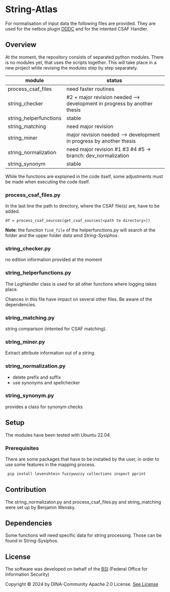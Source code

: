 # String-Atlas

For normalisation of input data the following files are provided. They are used for the netbox plugin [DDDC](../../DDDC-Netbox-plugin) and for the intented CSAF Handler.

## Overview

At the moment, the repository consists of separated python modules. There is no modules yet, that uses the scripts together. This will take place in a new project while revising the modules step by step separately.

|module  | status |
|- |- |
|process_csaf_files     | need faster routines |
|string_checker         | #2 + major revision needed --> development in progress by another thesis |
|string_helperfunctions | stable |
|string_matching        | need major revision |
|string_miner           | major revision needed --> development in progress by another thesis|
|string_normalization   | need major revision #1 #3 #4 #5 -> branch: dev_normalization|
|string_synonym         | stable |

While the functions are explained in the code itself, some adjustments must be made when executing the code itself.

### process_csaf_files.py

In the last line the path to directory, where the CSAF file(s) are, have to be added.

 ```text
df = process_csaf_sources(get_csaf_sources(<path to directory>))
 ```

 **Note**: the function `find_file` of the helperfunctions.py will search at the folder and the upper folder *data* amd *String-Sysiphos*.

### string_checker.py

  no edition information provided at the moment

### string_helperfunctions.py
  
  The LogHandler class is used for all other functions where logging takes place.

  Chances in this file have impact on several other files. Be aware of the dependencies.

### string_matching.py

  string comparison (intented for CSAF matching).

### string_miner.py

  Extract attribute information out of a string.

### string_normalization.py

- delete prefix and suffix
- use synonyms and spellchecker

### string_synonym.py

  provides a class for synonym checks

## Setup

The modules have been tested with Ubuntu 22.04.

### Prerequisites

There are some packages that have to be installed by the user, in order to use some features in the mapping process.

 ```bash
  pip install levenshtein fuzzywuzzy collections inspect pprint
 ```

## Contribution

The string_normalizaton.py and process_csaf_files.py and string_matching were set up by Benjamin Wensky.

## Dependencies

Some functions will need specific data for string processing. Those can be found in String-Sysiphos.

## License

The software was developed on behalf of the [BSI](https://www.bsi.bund.de) \(Federal Office for Information Security\)

Copyright &copy; 2024 by DINA-Community Apache 2.0 License. [See License](/LICENSE)
